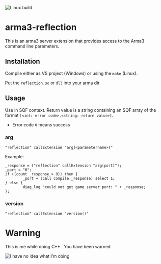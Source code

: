 ![Linux build](https://github.com/Fusselwurm/arma3-reflection/workflows/C/Linux%20x86%20build/badge.svg)

# arma3-reflection

This is an arma3 server extension that provides access to the Arma3  command line parameters.

## Installation

Compile either as VS project (Windows) or using the `make` (Linux).

Put the `reflection.so` or `dll` into your arma dir


## Usage

Use in SQF context. Return value is a string containing an SQF array of the format `[<int: error code>,<string: return value>]`.

* Error code `0` means success

### arg

`"reflection" callExtension "arg(<parametername>)"`

Example:

```
_response = ("reflection" callExtension "arg(port)");
_port = "0";
if ((count _response > 0)) then {
        _port = (call compile _response) select 1;
} else {
        diag_log "could not get game server port: " + _response;
};

```

### version

`"reflection" callExtension "version()"`

# Warning

This is me while doing C++ . You have been warned

![I have no idea what I'm doing](http://i3.kym-cdn.com/photos/images/facebook/000/234/765/b7e.jpg)
